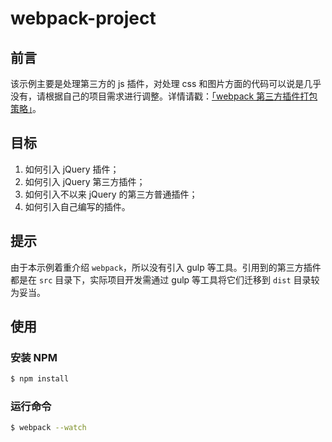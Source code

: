 # webpack-project

## 前言

该示例主要是处理第三方的 js 插件，对处理 css 和图片方面的代码可以说是几乎没有，请根据自己的项目需求进行调整。详情请戳：[「webpack 第三方插件打包策略」](https://github.com/cobish/webpack-project/issues/1)。

## 目标

1. 如何引入 jQuery 插件；
2. 如何引入 jQuery 第三方插件；
3. 如何引入不以来 jQuery 的第三方普通插件；
4. 如何引入自己编写的插件。

## 提示

由于本示例着重介绍 ``webpack``，所以没有引入 gulp 等工具。引用到的第三方插件都是在 ``src`` 目录下，实际项目开发需通过 gulp 等工具将它们迁移到 ``dist`` 目录较为妥当。

## 使用

### 安装 NPM

``` bash
$ npm install
```

### 运行命令

``` bash
$ webpack --watch
```
